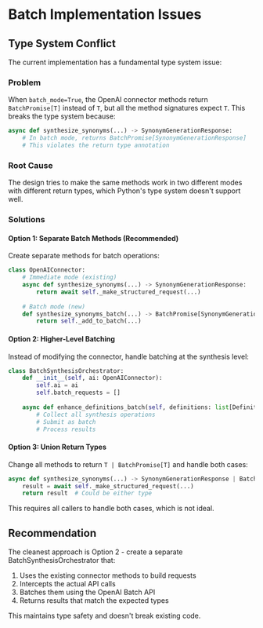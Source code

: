 # Batch Implementation Issues

## Type System Conflict

The current implementation has a fundamental type system issue:

### Problem

When `batch_mode=True`, the OpenAI connector methods return `BatchPromise[T]` instead of `T`, but all the method signatures expect `T`. This breaks the type system because:

```python
async def synthesize_synonyms(...) -> SynonymGenerationResponse:
    # In batch mode, returns BatchPromise[SynonymGenerationResponse]
    # This violates the return type annotation
```

### Root Cause

The design tries to make the same methods work in two different modes with different return types, which Python's type system doesn't support well.

### Solutions

#### Option 1: Separate Batch Methods (Recommended)
Create separate methods for batch operations:

```python
class OpenAIConnector:
    # Immediate mode (existing)
    async def synthesize_synonyms(...) -> SynonymGenerationResponse:
        return await self._make_structured_request(...)
    
    # Batch mode (new)
    def synthesize_synonyms_batch(...) -> BatchPromise[SynonymGenerationResponse]:
        return self._add_to_batch(...)
```

#### Option 2: Higher-Level Batching
Instead of modifying the connector, handle batching at the synthesis level:

```python
class BatchSynthesisOrchestrator:
    def __init__(self, ai: OpenAIConnector):
        self.ai = ai
        self.batch_requests = []
    
    async def enhance_definitions_batch(self, definitions: list[Definition], ...):
        # Collect all synthesis operations
        # Submit as batch
        # Process results
```

#### Option 3: Union Return Types
Change all methods to return `T | BatchPromise[T]` and handle both cases:

```python
async def synthesize_synonyms(...) -> SynonymGenerationResponse | BatchPromise[SynonymGenerationResponse]:
    result = await self._make_structured_request(...)
    return result  # Could be either type
```

This requires all callers to handle both cases, which is not ideal.

## Recommendation

The cleanest approach is Option 2 - create a separate BatchSynthesisOrchestrator that:
1. Uses the existing connector methods to build requests
2. Intercepts the actual API calls
3. Batches them using the OpenAI Batch API
4. Returns results that match the expected types

This maintains type safety and doesn't break existing code.